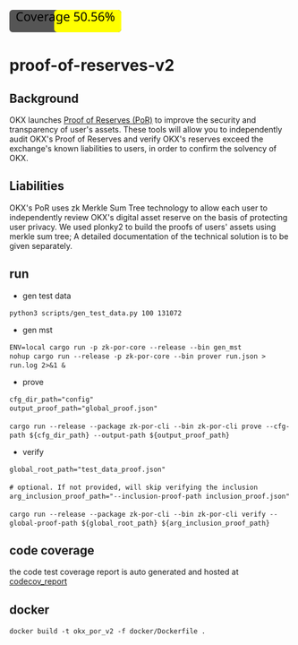 ![Coverage](https://raw.githubusercontent.com/okx/proof-of-reserves-v2/gh-pages/coverage-badge.svg)

# proof-of-reserves-v2

## Background

OKX launches [Proof of Reserves (PoR)](https://www.okx.com/proof-of-reserves) to improve the security and transparency
of user's assets. These tools will allow you to independently audit OKX's Proof of Reserves and verify OKX's reserves
exceed the exchange's known liabilities to users, in order to confirm the solvency of OKX.


## Liabilities
OKX's PoR uses zk Merkle Sum Tree technology to allow each user to independently review OKX's digital asset reserve on the
basis of protecting user privacy. We used plonky2 to build the proofs of users' assets using merkle sum tree; A detailed documentation of the technical solution is to be given separately.

## run
- gen test data
```
python3 scripts/gen_test_data.py 100 131072
```
- gen mst
```
ENV=local cargo run -p zk-por-core --release --bin gen_mst
nohup cargo run --release -p zk-por-core --bin prover run.json > run.log 2>&1 &
```
- prove
```
cfg_dir_path="config"
output_proof_path="global_proof.json"

cargo run --release --package zk-por-cli --bin zk-por-cli prove --cfg-path ${cfg_dir_path} --output-path ${output_proof_path}
```

- verify
```
global_root_path="test_data_proof.json"

# optional. If not provided, will skip verifying the inclusion
arg_inclusion_proof_path="--inclusion-proof-path inclusion_proof.json"

cargo run --release --package zk-por-cli --bin zk-por-cli verify --global-proof-path ${global_root_path} ${arg_inclusion_proof_path}
```

## code coverage
the code test coverage report is auto generated and hosted at [codecov_report](https://okx.github.io/proof-of-reserves-v2/tarpaulin-report.html)

## docker
```
docker build -t okx_por_v2 -f docker/Dockerfile .
```

